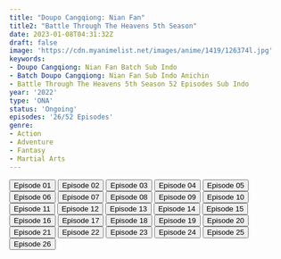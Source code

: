 ```yaml
---
title: "Doupo Cangqiong: Nian Fan"
title2: "Battle Through The Heavens 5th Season"
date: 2023-01-08T04:31:32Z
draft: false
image: 'https://cdn.myanimelist.net/images/anime/1419/126374l.jpg'
keywords:
- Doupo Cangqiong: Nian Fan Batch Sub Indo
- Batch Doupo Cangqiong: Nian Fan Sub Indo Anichin
- Battle Through The Heavens 5th Season 52 Episodes Sub Indo
year: '2022'
type: 'ONA'
status: 'Ongoing'
episodes: '26/52 Episodes'
genre:
- Action
- Adventure
- Fantasy
- Martial Arts
---
```


<div class="d-g gg-5 gtc-r ai-c">
<button onclick="window.open('?arc=x16qHzxnTA_20220731/1/MP4/Kuramanime-BTTH_S5-01-480p-Anichin','_blank')">Episode 01</button>
<button onclick="window.open('?arc=fqjFq6Xb7G_20220731/2/MP4/Kuramanime-BTTH_S5-02-480p-Anichin','_blank')">Episode 02</button>
<button onclick="window.open('?arc=mtjqSAqAA2_20220731/3/MP4/Kuramanime-BTTH_S5-03-480p-Anichin','_blank')">Episode 03</button>
<button onclick="window.open('?arc=0qAqnrQ8an_20220807/4/MP4/Kuramanime-BTTH_S5-04-480p-Anichin','_blank')">Episode 04</button>
<button onclick="window.open('?arc=iB9TWC8Aj6_20220814/5/MP4/Kuramanime-BTTH_S5-05-480p-Anichin','_blank')">Episode 05</button>
<button onclick="window.open('?arc=7uUXr4OgzQ_20220821/6/MP4/Kuramanime-BTTH_S5-06-480p-Anichin','_blank')">Episode 06</button>
<button onclick="window.open('?arc=2YEzQ3sVd9_20220828/7/MP4/Kuramanime-BTTH_S5-07-480p-Anichin','_blank')">Episode 07</button>
<button onclick="window.open('?arc=tSYFh6ndPM_20220904/8/MP4/Kuramanime-BTTH_S5-08-480p-Anichin','_blank')">Episode 08</button>
<button onclick="window.open('?arc=5i5O0dkjzO_20220911/9/MP4/Kuramanime-BTTH_S5-09-480p-Anichin','_blank')">Episode 09</button>
<button onclick="window.open('?arc=IBs1xuUYly_20220918/10/MP4/Kuramanime-BTTH_S5-10-480p-Anichin','_blank')">Episode 10</button>
<button onclick="window.open('?arc=d8rhVD7JSe_20220925/11/MP4/Kuramanime-BTTH_S5-11-480p-Anichin','_blank')">Episode 11</button>
<button onclick="window.open('?arc=CqVDi70VJV_20221002/12/MP4/Kuramanime-BTTH_S5-12-480p-Anichin','_blank')">Episode 12</button>
<button onclick="window.open('?arc=R1hU9ZmLz9_20221009/13/MP4/Kuramanime-BTTH_S5-13-480p-Anichin','_blank')">Episode 13</button>
<button onclick="window.open('?arc=Cc1gOXrAjI_20221016/14/MP4/Kuramanime-BTTH_S5-14-480p-Anichin','_blank')">Episode 14</button>
<button onclick="window.open('?arc=SJq4oZg2fd_20221023/15/MP4/Kuramanime-BTTH_S5-15-480p-Anichin','_blank')">Episode 15</button>
<button onclick="window.open('?arc=8TPzFpeuel_20221030/16/MP4/Kuramanime-BTTH_S5-16-480p-Anichin','_blank')">Episode 16</button>
<button onclick="window.open('?arc=Ra7jAL1pop_20221106/17/MP4/Kuramanime-BTTH_S5-17-480p-Anichin','_blank')">Episode 17</button>
<button onclick="window.open('?arc=6vuzF0sARW_20221113/18/MP4/Kuramanime-BTTH_S5-18-480p-Anichin','_blank')">Episode 18</button>
<button onclick="window.open('?arc=47Maoa90zX_20221120/19/MP4/Kuramanime-BTTH_S5-19-480p-Anichin','_blank')">Episode 19</button>
<button onclick="window.open('?arc=RGw5rLALvC_20221127/20/MP4/Kuramanime-BTTH_S5-20-480p-Anichin','_blank')">Episode 20</button>
<button onclick="window.open('?arc=S0LJNDEa5g_20221204/21/MP4/Kuramanime-BTTH_S5-21-480p-Anichin','_blank')">Episode 21</button>
<button onclick="window.open('?arc=LIBsUVrYf8_20221211/22/MP4/Kuramanime-BTTH_S5-22-480p-Anichin','_blank')">Episode 22</button>
<button onclick="window.open('?arc=M0XH6Qk93E_20221218/23/MP4/Kuramanime-BTTH_S5-23-480p-Anichin','_blank')">Episode 23</button>
<button onclick="window.open('?arc=sJVIVtiDho_20221225/24/MP4/Kuramanime-BTTH_S5-24-480p-Anichin','_blank')">Episode 24</button>
<button onclick="window.open('?arc=rh3Z792Ic6_20230101/25/MP4/Kuramanime-BTTH_S5-25-480p-Anichin','_blank')">Episode 25</button>
<button onclick="window.open('?arc=DzVbShNUKh_20230108/26/MP4/Kuramanime-BTTH_S5-26-480p-Anichin','_blank')">Episode 26</button>
</div>